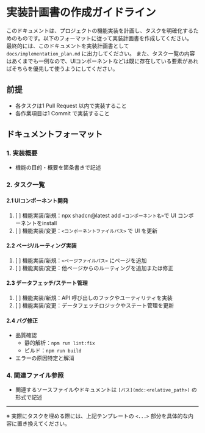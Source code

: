 # 実装計画書の作成ガイドライン

このドキュメントは、プロジェクトの機能実装を計画し、タスクを明確化するためのものです。以下のフォーマットに従って実装計画書を作成してください。
最終的には、このドキュメントを実装計画書として `docs/implementation_plan.md` に出力してください。
また、タスク一覧の内容はあくまでも一例なので、UIコンポーネントなどは既に存在している要素があればそちらを優先して使うようにしてください。

## 前提

- 各タスクは1 Pull Request 以内で実装すること
- 各作業項目は1 Commit で実装すること

## ドキュメントフォーマット

### 1. 実装概要

- 機能の目的・概要を箇条書きで記述

### 2. タスク一覧

#### 2.1 UIコンポーネント開発

1. [ ] 機能実装/新規：npx shadcn@latest add `<コンポーネント名>`で UI コンポーネントをinstall
2. [ ] 機能実装/変更：`<コンポーネントファイルパス>` で UI を更新

#### 2.2 ページ/ルーティング実装

1. [ ] 機能実装/新規：`<ページファイルパス>` にページを追加
2. [ ] 機能実装/変更：他ページからのルーティングを追加または修正

#### 2.3 データフェッチ/ステート管理

1. [ ] 機能実装/新規：API 呼び出しのフックやユーティリティを実装
2. [ ] 機能実装/変更：データフェッチロジックやステート管理を更新

#### 2.4 バグ修正

- 品質確認
  - 静的解析：`npm run lint:fix`
  - ビルド：`npm run build`
- エラーの原因特定と解消

### 4. 関連ファイル参照

- 関連するソースファイルやドキュメントは `[パス](mdc:<relative_path>)` の形式で記述

---

※ 実際にタスクを埋める際には、上記テンプレートの `<...>` 部分を具体的な内容に置き換えてください。
